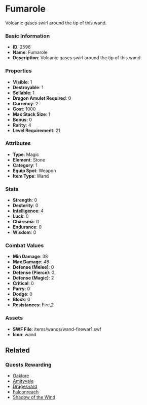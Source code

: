 # Fumarole

Volcanic gases swirl around the tip of this wand.

### Basic Information

- **ID**: 2596
- **Name**: Fumarole
- **Description**: Volcanic gases swirl around the tip of this wand.

### Properties

- **Visible**: 1
- **Destroyable**: 1
- **Sellable**: 1
- **Dragon Amulet Required**: 0
- **Currency**: 2
- **Cost**: 1000
- **Max Stack Size**: 1
- **Bonus**: 0
- **Rarity**: 4
- **Level Requirement**: 21

### Attributes

- **Type**: Magic
- **Element**: Stone
- **Category**: 1
- **Equip Spot**: Weapon
- **Item Type**: Wand

### Stats

- **Strength**: 0
- **Dexterity**: 0
- **Intelligence**: 4
- **Luck**: 0
- **Charisma**: 0
- **Endurance**: 0
- **Wisdom**: 0

### Combat Values

- **Min Damage**: 38
- **Max Damage**: 48
- **Defense (Melee)**: 0
- **Defense (Pierce)**: 0
- **Defense (Magic)**: 2
- **Critical**: 0
- **Parry**: 0
- **Dodge**: 0
- **Block**: 0
- **Resistances**: Fire,2

### Assets

- **SWF File**: items/wands/wand-firewar1.swf
- **Icon**: wand

## Related

### Quests Rewarding

- [Oaklore](../quests/453-oaklore.md)
- [Amityvale](../quests/454-amityvale.md)
- [Dragesvard](../quests/457-dragesvard.md)
- [Falconreach](../quests/459-falconreach.md)
- [Shadow of the Wind](../quests/460-shadow-of-the-wind.md)

